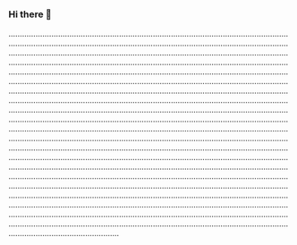 ### Hi there 👋

.............................................................................................................................................................................................................................................................................................................................................................................................................................................................................................................................................................................................................................................................................................................................................................................................................................................................................................................................................................................................................................................................................................................................................................................................................................................................................................................................................................................................................................................................................................................................................................................................................................................................................................................................................................................................................................................................................................................................................................................................................................................................................................................................................................................................................................................................................................................................................................................................................................................................................................................................................................................................................................................................................................................................................................